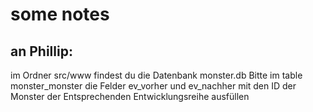 # some notes

## an Phillip:
im Ordner src/www findest du die Datenbank monster.db
Bitte im table monster_monster die Felder ev_vorher und ev_nachher mit den ID der Monster der Entsprechenden Entwicklungsreihe ausfüllen
